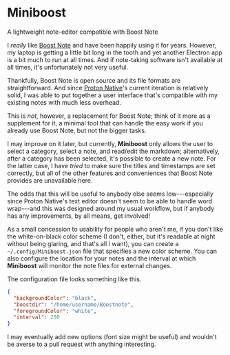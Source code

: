 # Miniboost
A lightweight note-editor compatible with Boost Note

I *really* like [Boost Note](https://boostnote.io/) and have been happily using it for years.  However, my laptop is getting a little bit long in the tooth and yet another Electron app is a bit much to run at all times.  And if note-taking software isn't available at all times, it's unfortunately not very useful.

Thankfully, Boost Note is open source and its file formats are straightforward.  And since [Proton Native](https://proton-native.js.org/)'s current iteration is relatively solid, I was able to put together a user interface that's compatible with my existing notes with much less overhead.

This is *not*, however, a replacement for Boost Note; think of it more as a supplement for it, a minimal tool that can handle the easy work if you already use Boost Note, but not the bigger tasks.

I may improve on it later, but currently, **Miniboost** only allows the user to select a category, select a note, and read/edit the markdown; alternatively, after a category has been selected, it's possible to create a new note.  For the latter case, I have *tried* to make sure the titles and timestamps are set correctly, but all of the other features and conveniences that Boost Note provides are unavailable here.

The odds that this will be useful to anybody else seems low---especially since Proton Native's text editor doesn't seem to be able to handle word wrap---and this was designed around my usual workflow, but if anybody has any improvements, by all means, get involved!

As a small concession to usability for people who aren't me, if you don't like the white-on-black color scheme (I don't, either, but it's readable at night without being glaring, and that's all I want), you can create a `~/.config/Miniboost.json` file that specifies a new color scheme.  You can also configure the location for your notes and the interval at which **Miniboost** will monitor the note files for external changes.

The configuration file looks something like this.

```json
{
  "backgroundColor": "black",
  "boostdir": "/home/username/Boostnote",
  "foregroundColor": "white",
  "interval": 250
}
```

I may eventually add new options (font size might be useful) and wouldn't be averse to a pull request with anything interesting.

